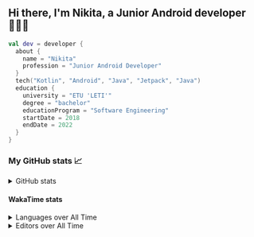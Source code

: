 ## Hi there, I'm Nikita, a Junior Android developer 👨‍💻👋

```kotlin
val dev = developer {
  about {
    name = "Nikita"
    profession = "Junior Android Developer"
  }
  tech("Kotlin", "Android", "Java", "Jetpack", "Java")
  education {
    university = "ETU 'LETI'"
    degree = "bachelor"
    educationProgram = "Software Engineering"
    startDate = 2018
    endDate = 2022
  }
}
```

### My GitHub stats 📈

<details>
  <summary>GitHub stats</summary>
  <p align="center">
    <img src="https://github-readme-stats.vercel.app/api?username=po4yka&show_icons=true&theme=dark" />
  </p>
</details>

#### WakaTime stats

<details>
  <p><summary>Languages over All Time</summary></p>
  <p align="center">
    <img src="https://wakatime.com/share/@po4yka/71ebadb2-becc-4aa6-ba48-99438bee61f1.svg" height="500" />      
  </p>
</details>

<details>
  <p><summary>Editors over All Time</summary></p>
  <p align="center">
    <img src="https://wakatime.com/share/@po4yka/d08c7260-c867-4188-ae6c-64efa8181472.svg" height="500" />   
  </p>
</details>

